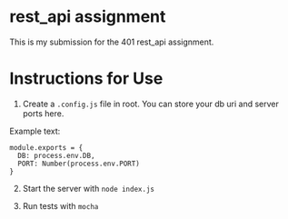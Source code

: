 # rest_api assignment

This is my submission for the 401 rest_api assignment.

# Instructions for Use
1. Create a `.config.js` file in root. You can store your db uri and server ports here.

Example text:
```
module.exports = {
  DB: process.env.DB,
  PORT: Number(process.env.PORT)
}

```
2. Start the server with `node index.js`

3. Run tests with `mocha`
